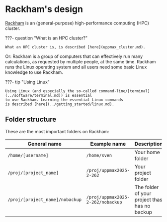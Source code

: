 # Rackham's design

[Rackham](rackham.md) is an (general-purpose) high-performance computing (HPC) cluster.

???- question "What is an HPC cluster?"

    What an HPC cluster is, is described [here](uppmax_cluster.md).

Or: Rackham is a group of computers that can effectively run many calculations,
as requested by multiple people, at the same time.
Rackham runs the Linux operating system and all users need some
basic Linux knowledge to use Rackham.

???- tip "Using Linux"

    Using Linux (and especially the so-called command-line/[terminal](../software/terminal.md)) is essential
    to use Rackham. Learning the essential Linux commands
    is described [here](../getting_started/linux.md).

## Folder structure

These are the most important folders on Rackham:

General name                   |Example name                     |Description                                  |Purpose
-------------------------------|---------------------------------|---------------------------------------------|---------------------------------------
`/home/[username]`             |`/home/sven`                     |Your home folder                             |Small/general/personal things
`/proj/[project_name]`         |`/proj/uppmax2025-2-262`         |Your project folder                          |Work on your project here
`/proj/[project_name]/nobackup`|`/proj/uppmax2025-2-262/nobackup`|The folder of your project thas has no backup|Folder for intermediate/temporary files


